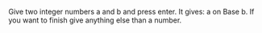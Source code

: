 Give two integer numbers a and b and press enter. 
It gives: a on Base b. 
If you want to finish give anything else than a number. 
